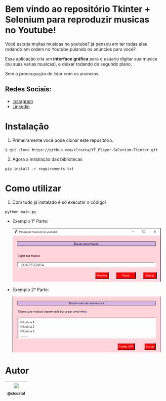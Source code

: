 # Bem vindo ao repositório Tkinter + Selenium para reproduzir musicas no Youtube!

Você escuta muitas musicas no youtube? já pensou em ter todas elas rodando em ordem no Youtube pulando os anúncios para você?

Essa aplicação cria um **interface gráfica** para o usúario digitar sua musica (ou suas varias musicas), e deixar rodando de segundo plano.

Sem a preocupação de lidar com os anúncios.

## Redes Sociais:
* [Instagram](https://www.instagram.com/claudiogfez/)
* [Linkedin](https://www.linkedin.com/in/clcostaf/)



# Instalação

1. Primeiramente você pode clonar este repositório.

```
$ git clone https://github.com/clcosta/YT_Player-Selenium-Tkinter.git
```

2. Agora a instalação das bibliotecas

```
pip install -r requirements.txt
```

# Como utilizar

1. Com tudo já instalado é só executar o código!
```
python main.py
```

 * Exemplo 1° Parte:
	
	![step1](images/step1.png)  

 * Exemplo 2° Parte:  

	![step2](images/step2.png)


# Autor
| [<img src="https://avatars.githubusercontent.com/u/83929403?v=4" width=115><br><sub>@clcostaf</sub>](https://github.com/clcosta) |
| :---: |

